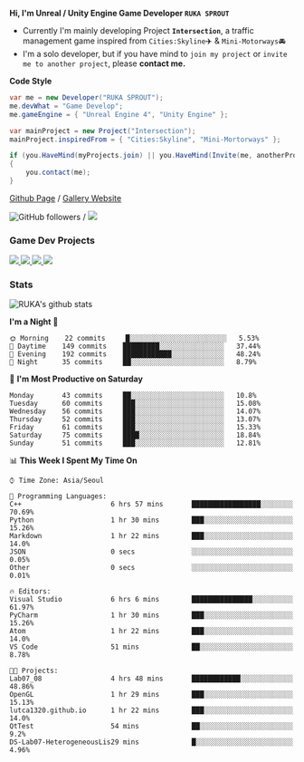 **Hi, I'm Unreal / Unity Engine Game Developer `RUKA SPROUT`**

- Currently I'm mainly developing Project **`Intersection`**, a traffic management game inspired from `Cities:Skyline`✈️ & `Mini-Motorways`🚘
- I'm a solo developer, but if you have mind to `join my project` or `invite me to another project`, please **contact me.**

**Code Style**

```csharp
var me = new Developer("RUKA SPROUT");
me.devWhat = "Game Develop";
me.gameEngine = { "Unreal Engine 4", "Unity Engine" };
```

```csharp
var mainProject = new Project("Intersection");
mainProject.inspiredFrom = { "Cities:Skyline", "Mini-Mortorways" };

if (you.HaveMind(myProjects.join) || you.HaveMind(Invite(me, anotherProject)))
{
    you.contact(me);
}
```

[Github Page](https://lutca1320.github.io/) / [Gallery Website](https://rukasp.xyz/)

![GitHub followers](https://img.shields.io/github/followers/lutca1320?label=Follow&style=social) / [![](https://img.shields.io/badge/Gmail-lutca1320%40gmail.com-blue)](mailto:lutca1320@gmail.com)

### Game Dev Projects

<a href="https://github.com/lutca1320/Intersection">
  <img src="https://github-readme-stats.vercel.app/api/pin/?username=lutca1320&repo=Intersection" />
</a>
<a href="https://github.com/lutca1320/Together">
  <img src="https://github-readme-stats.vercel.app/api/pin/?username=lutca1320&repo=Together" />
</a>
<a href="https://github.com/lutca1320/Reversi">
  <img src="https://github-readme-stats.vercel.app/api/pin/?username=lutca1320&repo=Reversi" />
</a>
<a href="https://github.com/lutca1320/Knight">
  <img src="https://github-readme-stats.vercel.app/api/pin/?username=lutca1320&repo=Knight" />
</a>


### Stats

![RUKA's github stats](https://github-readme-stats.vercel.app/api?username=lutca1320&show_icons=true&include_all_commits=true&count_private=true&hide=contribs,prs)

<!--START_SECTION:waka-->
**I'm a Night 🦉** 

```text
🌞 Morning    22 commits     █░░░░░░░░░░░░░░░░░░░░░░░░   5.53% 
🌆 Daytime    149 commits    █████████░░░░░░░░░░░░░░░░   37.44% 
🌃 Evening    192 commits    ████████████░░░░░░░░░░░░░   48.24% 
🌙 Night      35 commits     ██░░░░░░░░░░░░░░░░░░░░░░░   8.79%

```
📅 **I'm Most Productive on Saturday** 

```text
Monday       43 commits     ██░░░░░░░░░░░░░░░░░░░░░░░   10.8% 
Tuesday      60 commits     ███░░░░░░░░░░░░░░░░░░░░░░   15.08% 
Wednesday    56 commits     ███░░░░░░░░░░░░░░░░░░░░░░   14.07% 
Thursday     52 commits     ███░░░░░░░░░░░░░░░░░░░░░░   13.07% 
Friday       61 commits     ███░░░░░░░░░░░░░░░░░░░░░░   15.33% 
Saturday     75 commits     ████░░░░░░░░░░░░░░░░░░░░░   18.84% 
Sunday       51 commits     ███░░░░░░░░░░░░░░░░░░░░░░   12.81%

```


📊 **This Week I Spent My Time On** 

```text
⌚︎ Time Zone: Asia/Seoul

💬 Programming Languages: 
C++                      6 hrs 57 mins       █████████████████░░░░░░░░   70.69% 
Python                   1 hr 30 mins        ███░░░░░░░░░░░░░░░░░░░░░░   15.26% 
Markdown                 1 hr 22 mins        ███░░░░░░░░░░░░░░░░░░░░░░   14.0% 
JSON                     0 secs              ░░░░░░░░░░░░░░░░░░░░░░░░░   0.05% 
Other                    0 secs              ░░░░░░░░░░░░░░░░░░░░░░░░░   0.01%

🔥 Editors: 
Visual Studio            6 hrs 6 mins        ███████████████░░░░░░░░░░   61.97% 
PyCharm                  1 hr 30 mins        ███░░░░░░░░░░░░░░░░░░░░░░   15.26% 
Atom                     1 hr 22 mins        ███░░░░░░░░░░░░░░░░░░░░░░   14.0% 
VS Code                  51 mins             ██░░░░░░░░░░░░░░░░░░░░░░░   8.78%

🐱‍💻 Projects: 
Lab07_08                 4 hrs 48 mins       ████████████░░░░░░░░░░░░░   48.86% 
OpenGL                   1 hr 29 mins        ███░░░░░░░░░░░░░░░░░░░░░░   15.13% 
lutca1320.github.io      1 hr 22 mins        ███░░░░░░░░░░░░░░░░░░░░░░   14.0% 
QtTest                   54 mins             ██░░░░░░░░░░░░░░░░░░░░░░░   9.2% 
DS-Lab07-HeterogeneousLis29 mins             █░░░░░░░░░░░░░░░░░░░░░░░░   4.96%

```


<!--END_SECTION:waka-->
